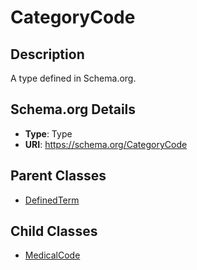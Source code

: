 # CategoryCode

## Description
A type defined in Schema.org.

## Schema.org Details
- **Type**: Type
- **URI**: https://schema.org/CategoryCode

## Parent Classes
- [DefinedTerm](../DefinedTerm.md)

## Child Classes
- [MedicalCode](MedicalCode/MedicalCode.md)

